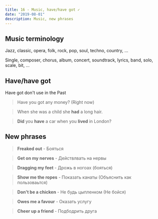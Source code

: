 ```yaml
---
title: 16 - Music, have/have got ✓
date: "2019-08-01"
description: Music, new phrases
---
```


## Music terminology
Jazz, classic, opera, folk, rock, pop, soul, techno, country, ...

Single, composer, chorus, album, concert, soundtrack, lyrics, band, solo, scale, bit, ...

## Have/have got
Have got don't use in the Past

> Have you got any money? (Right now)

> When she was a child she **had** a long hair.

> **Did** you **have** a car when you **lived** in London?

## New phrases
> **Freaked out** - Бояться

> **Get on my nerves** - Действлвать на нервы

> **Dragging my feet** - Дрожь в ногоах (бояться)

> **Show me the ropes** - Показать канаты (Объяснить как пользоваьтся)

> **Don't be a chicken** - Не будь цыпленком (Не бойся)

> **Owes me a favour** - Оказать услугу

> **Cheer up a friend** - Подбодрить друга